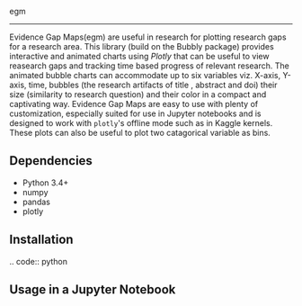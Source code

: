 egm
******************************

Evidence Gap Maps(egm) are useful in research for plotting research gaps for a research area. This library (build on the Bubbly package) provides interactive and animated charts using *Plotly* that can be useful to view reasearch gaps and tracking time based progress of relevant research. The animated bubble charts can accommodate up to six variables viz. X-axis, Y-axis, time, bubbles (the research artifacts of title , abstract and doi) their size (similarity to research question) and their color in a compact and captivating way. Evidence Gap Maps are easy to use with plenty of customization, especially suited for use in Jupyter notebooks and is designed to work with ``plotly``'s offline mode such as in Kaggle kernels. These plots can also be useful to plot two catagorical variable as bins.

Dependencies
------------
* Python 3.4+
* numpy
* pandas 
* plotly

Installation
-------------
.. code:: python

  
Usage in a Jupyter Notebook
----------------------------
